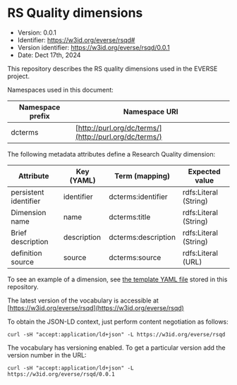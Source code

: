 # RS Quality dimensions
- Version: 0.0.1
- Identifier: https://w3id.org/everse/rsqd#
- Version identifier: https://w3id.org/everse/rsqd/0.0.1
- Date: Dect 17th, 2024

This repository describes the RS quality dimensions used in the EVERSE project.

Namespaces used in this document:

| Namespace prefix | Namespace URI |
|---|---|
|dcterms|[http://purl.org/dc/terms/](http://purl.org/dc/terms/)|

The following metadata attributes define a Research Quality dimension:

| Attribute | Key (YAML) | Term (mapping) | Expected value |
|---|---|---|---|
|persistent identifier|identifier|dcterms:identifier|rdfs:Literal (String)|
|Dimension name|name|dcterms:title|rdfs:Literal (String)|
|Brief description|description|dcterms:description|rdfs:Literal (String)|
|definition source|source|dcterms:source|rdfs:Literal (URL)|

To see an example of a dimension, see [the template YAML file](dimensions_template.yaml) stored in this repository.

The latest version of the vocabulary is accessible at [https://w3id.org/everse/rsqd](https://w3id.org/everse/rsqd)

To obtain the JSON-LD context, just perform content negotiation as follows:

```
curl -sH "accept:application/ld+json" -L https://w3id.org/everse/rsqd
```

The vocabulary has versioning enabled. To get a particular version add the version number in the URL:

```
curl -sH "accept:application/ld+json" -L https://w3id.org/everse/rsqd/0.0.1
```